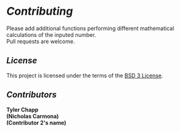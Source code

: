 # *Contributing*
Please add additional functions performing different mathematical calculations of the inputed number.<br/>
Pull requests are welcome.<br/>


## *License*
This project is licensed under the terms of the [BSD 3 License](https://choosealicense.com/licenses/bsd-3-clause/).

## *Contributors*
**Tyler Chapp<br/>
(Nicholas Carmona)<br/>
(Contributor 2's name)**
